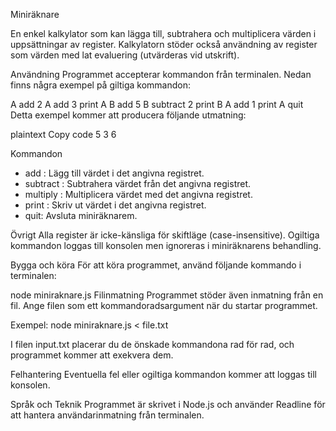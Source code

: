 Miniräknare

En enkel kalkylator som kan lägga till, subtrahera och multiplicera värden i uppsättningar av register. Kalkylatorn stöder också användning av register som värden med lat evaluering (utvärderas vid utskrift).

Användning
Programmet accepterar kommandon från terminalen. Nedan finns några exempel på giltiga kommandon:

A add 2
A add 3
print A
B add 5
B subtract 2
print B
A add 1
print A
quit
Detta exempel kommer att producera följande utmatning:

plaintext
Copy code
5
3
6

Kommandon
* <register> add <value>: Lägg till värdet i det angivna registret.
* <register> subtract <value>: Subtrahera värdet från det angivna registret.
* <register> multiply <value>: Multiplicera värdet med det angivna registret.
* print <register>: Skriv ut värdet i det angivna registret.
* quit: Avsluta miniräknarem.

Övrigt
Alla register är icke-känsliga för skiftläge (case-insensitive).
Ogiltiga kommandon loggas till konsolen men ignoreras i miniräknarens behandling.

Bygga och köra
För att köra programmet, använd följande kommando i terminalen:

node miniraknare.js
Filinmatning
Programmet stöder även inmatning från en fil. Ange filen som ett kommandoradsargument när du startar programmet. 

Exempel:
node miniraknare.js < file.txt

I filen input.txt placerar du de önskade kommandona rad för rad, och programmet kommer att exekvera dem.

Felhantering
Eventuella fel eller ogiltiga kommandon kommer att loggas till konsolen.

Språk och Teknik
Programmet är skrivet i Node.js och använder Readline för att hantera användarinmatning från terminalen.